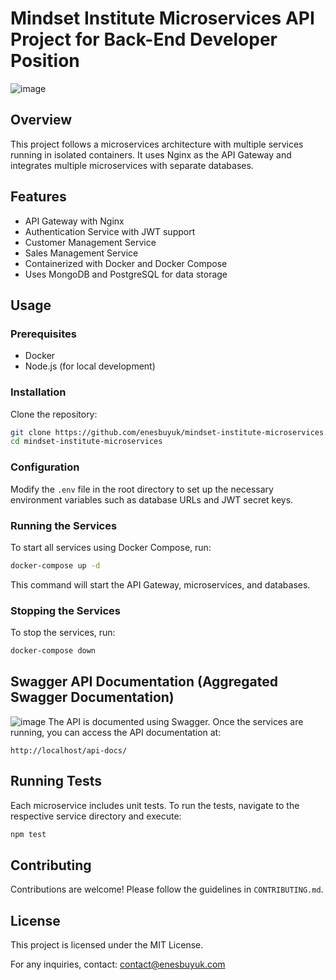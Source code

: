 # Mindset Institute Microservices API Project for Back-End Developer Position
![image](https://github.com/user-attachments/assets/069f9bd4-ee73-464b-907a-9c8ec34f5cda)

## Overview
This project follows a microservices architecture with multiple services running in isolated containers. It uses Nginx as the API Gateway and integrates multiple microservices with separate databases.

## Features
- API Gateway with Nginx
- Authentication Service with JWT support
- Customer Management Service
- Sales Management Service
- Containerized with Docker and Docker Compose
- Uses MongoDB and PostgreSQL for data storage

## Usage
### Prerequisites
- Docker
- Node.js (for local development)

### Installation
Clone the repository:
```bash
git clone https://github.com/enesbuyuk/mindset-institute-microservices.git
cd mindset-institute-microservices
```

### Configuration
Modify the `.env` file in the root directory to set up the necessary environment variables such as database URLs and JWT secret keys.

### Running the Services
To start all services using Docker Compose, run:
```bash
docker-compose up -d
```
This command will start the API Gateway, microservices, and databases.

### Stopping the Services
To stop the services, run:
```bash
docker-compose down
```

## Swagger API Documentation (Aggregated Swagger Documentation)
![image](https://github.com/user-attachments/assets/55e3ebf1-2661-4a71-95d1-f27c6d2d16e6)
The API is documented using Swagger. Once the services are running, you can access the API documentation at:
```
http://localhost/api-docs/
```

## Running Tests
Each microservice includes unit tests. To run the tests, navigate to the respective service directory and execute:
```bash
npm test
```

## Contributing
Contributions are welcome! Please follow the guidelines in `CONTRIBUTING.md`.

## License
This project is licensed under the MIT License.

For any inquiries, contact: [contact@enesbuyuk.com](mailto:contact@enesbuyuk.com)
